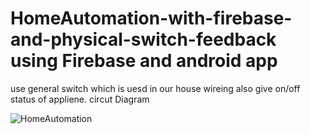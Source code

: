 # HomeAutomation-with-firebase-and-physical-switch-feedback using Firebase and android app
use general switch which is uesd in our house wireing
also give on/off status of appliene.
circut Diagram 


![HomeAutomation](https://user-images.githubusercontent.com/56849235/103447187-a8486e80-4c3c-11eb-9189-0fecb7e1a888.png)
